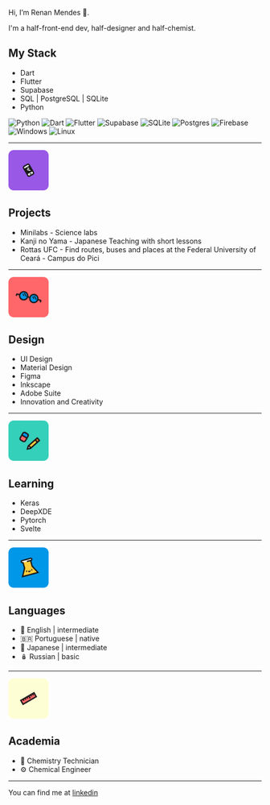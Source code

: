 Hi, I’m Renan Mendes 👋. 

I'm a half-front-end dev, half-designer and half-chemist.


## My Stack
- Dart
- Flutter
- Supabase
- SQL | PostgreSQL | SQLite
- Python

![Python](https://img.shields.io/badge/Python-3776AB?style=for-the-badge&logo=python&logoColor=white)
![Dart](https://img.shields.io/badge/Dart-0175C2?style=for-the-badge&logo=dart&logoColor=white)
![Flutter](https://img.shields.io/badge/Flutter-02569B?style=for-the-badge&logo=flutter&logoColor=white)
![Supabase](https://img.shields.io/badge/Supabase-3ECF8E?style=for-the-badge&logo=supabase&logoColor=white)
![SQLite](https://img.shields.io/badge/SQLite-07405E?style=for-the-badge&logo=sqlite&logoColor=white)
![Postgres](https://img.shields.io/badge/PostgreSQL-316192?style=for-the-badge&logo=postgresql&logoColor=white)
![Firebase](https://img.shields.io/badge/firebase-%23039BE5.svg?style=for-the-badge&logo=firebase)
![Windows](https://img.shields.io/badge/Windows-017AD7?style=for-the-badge&logo=windows&logoColor=white)
![Linux](https://img.shields.io/badge/Linux-E34F26?style=for-the-badge&logo=linux&logoColor=black)

--------


[<img  height='80' alt='Smartphone' src='smartphone.svg'/>](smartphone.svg) 
## Projects
- Minilabs - Science labs
- Kanji no Yama - Japanese Teaching with short lessons
- Rottas UFC - Find routes, buses and places at the Federal University of Ceará - Campus do Pici

---
  
[<img  height='80' alt='Glasses' src='oculos.svg'/>](oculos.svg) 
## Design

- UI Design
- Material Design
- Figma
- Inkscape
- Adobe Suite
- Innovation and Creativity

---

[<img  height='80' alt='Pencil and eraser' src='lapis.svg'/>](lapis.svg) 
## Learning
- Keras
- DeepXDE
- Pytorch
- Svelte

---

[<img  height='80' alt='Erl' src='erl.svg'/>](erl.svg) 
## Languages
- 🗽 English | intermediate
- 🇧🇷 Portuguese | native
- 🗾 Japanese | intermediate
- 🪆 Russian | basic

---

[<img  height='80' alt='Ruler' src='regua.svg'/>](regua.svg) 
## Academia
- :test_tube: Chemistry Technician
- :gear: Chemical Engineer

---

You can find me at [linkedin](https://www.linkedin.com/in/renan-mendes-frota/)

<!---
takenoto/takenoto is a ✨ special ✨ repository because its `README.md` (this file) appears on your GitHub profile.
You can click the Preview link to take a look at your changes.
--->
